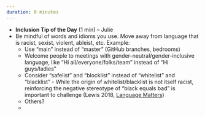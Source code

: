 ```yaml
---
duration: 0 minutes
---
```


- **Inclusion Tip of the Day** (1 min) – Julie
- Be mindful of words and idioms you use. Move away from language that is racist, sexist, violent, ableist, etc. Example: 
  - Use “main” instead of “master” (GitHub branches, bedrooms)
  - Welcome people to meetings with gender-neutral/gender-inclusive language, like “Hi all/everyone/folks/team” instead of “Hi guys/ladies”
  - Consider “safelist” and “blocklist” instead of “whitelist” and “blacklist” - While the origin of whitelist/blacklist is not itself racist, reinforcing the negative stereotype of “black equals bad” is important to challenge (Lewis 2018, [Language Matters](https://medium.com/@bronAtNuna/language-matters-7fced5d78f8d))
  - Others?
  -  
